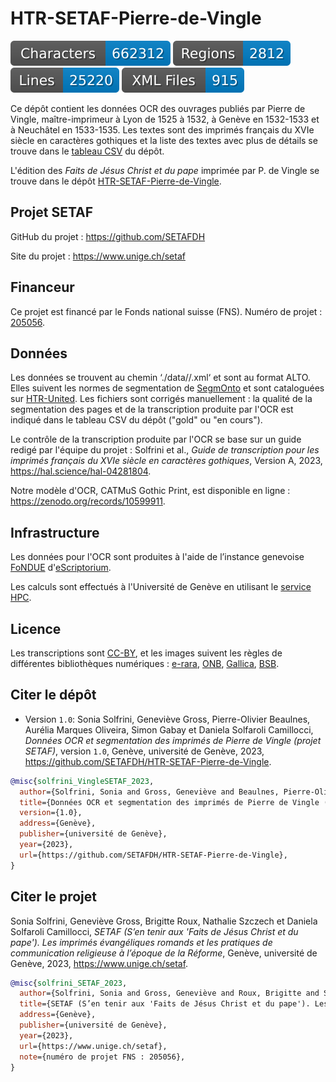 # HTR-SETAF-Pierre-de-Vingle

![characters badge](badges/characters.svg) ![regions badge](badges/regions.svg) ![lines badge](badges/lines.svg) ![files badge](badges/files.svg)

Ce dépôt contient les données OCR des ouvrages publiés par Pierre de Vingle, maître-imprimeur à Lyon de 1525 à 1532, à Genève en 1532-1533 et à Neuchâtel en 1533-1535. Les textes sont des imprimés français du XVIe siècle en caractères gothiques et la liste des textes avec plus de détails se trouve dans le [tableau CSV](https://github.com/SETAFDH/HTR-SETAF-Pierre-de-Vingle/blob/main/Table_CRRPV.csv) du dépôt.

L'édition des *Faits de Jésus Christ et du pape* imprimée par P. de Vingle se trouve dans le dépôt [HTR-SETAF-Pierre-de-Vingle](https://github.com/SETAFDH/HTR-SETAF-Pierre-de-Vingle).


## Projet SETAF

GitHub du projet : https://github.com/SETAFDH 

Site du projet : https://www.unige.ch/setaf


## Financeur

Ce projet est financé par le Fonds national suisse (FNS). Numéro de projet : [205056](https://data.snf.ch/grants/grant/205056).


## Données

Les données se trouvent au chemin ‘./data//.xml‘ et sont au format ALTO. Elles suivent les normes de segmentation de [SegmOnto](https://segmonto.github.io) et sont cataloguées sur [HTR-United](https://htr-united.github.io). Les fichiers sont corrigés manuellement : la qualité de la segmentation des pages et de la transcription produite par l'OCR est indiqué dans le tableau CSV du dépôt ("gold" ou "en cours").

Le contrôle de la transcription produite par l'OCR se base sur un guide redigé par l'équipe du projet : Solfrini et al., _Guide de transcription pour les imprimés français du XVIe siècle en caractères gothiques_, Version A, 2023, https://hal.science/hal-04281804.

Notre modèle d'OCR, CATMuS Gothic Print, est disponible en ligne : https://zenodo.org/records/10599911.


## Infrastructure

Les données pour l'OCR sont produites à l'aide de l’instance genevoise [FoNDUE](https://www.unige.ch/lettres/humanites-numeriques/recherche/projets-de-la-chaire/fondue) d'[eScriptorium](https://gitlab.com/scripta/escriptorium).

Les calculs sont effectués à l'Université de Genève en utilisant le [service HPC](https://www.unige.ch/eresearch/fr/services/hpc/).


## Licence

Les transcriptions sont [CC-BY](https://creativecommons.org/licenses/by/4.0), et les images suivent les règles de différentes bibliothèques numériques : [e-rara](https://www.e-rara.ch/wiki/termsOfUse?lang=en), [ONB](https://www.onb.ac.at/en/use), [Gallica](https://gallica.bnf.fr/edit/und/conditions-dutilisation-des-contenus-de-gallica), [BSB](https://oai.bsb-muenchen.de/doc/en/imprint).


## Citer le dépôt

- Version `1.0`: Sonia Solfrini, Geneviève Gross, Pierre-Olivier Beaulnes, Aurélia Marques Oliveira, Simon Gabay et Daniela Solfaroli Camillocci, _Données OCR et segmentation des imprimés de Pierre de Vingle (projet SETAF)_, version `1.0`, Genève, université de Genève, 2023, https://github.com/SETAFDH/HTR-SETAF-Pierre-de-Vingle.

```bibtex
@misc{solfrini_VingleSETAF_2023,
  author={Solfrini, Sonia and Gross, Geneviève and Beaulnes, Pierre-Olivier and Marques Oliveira, Aurélia, and Gabay, Simon and Solfaroli Camillocci, Daniela},
  title={Données OCR et segmentation des imprimés de Pierre de Vingle (projet SETAF)},
  version={1.0},
  address={Genève},
  publisher={université de Genève},
  year={2023},
  url={https://github.com/SETAFDH/HTR-SETAF-Pierre-de-Vingle},
}
```

## Citer le projet

Sonia Solfrini, Geneviève Gross, Brigitte Roux, Nathalie Szczech et Daniela Solfaroli Camillocci, _SETAF (S’en tenir aux 'Faits de Jésus Christ et du pape'). Les imprimés évangéliques romands et les pratiques de communication religieuse à l’époque de la Réforme_, Genève, université de Genève, 2023, https://www.unige.ch/setaf.

```bibtex
@misc{solfrini_SETAF_2023,
  author={Solfrini, Sonia and Gross, Geneviève and Roux, Brigitte and Szczech, Nathalie and Solfaroli Camillocci, Daniela},
  title={SETAF (S’en tenir aux 'Faits de Jésus Christ et du pape'). Les imprimés évangéliques romands et les pratiques de communication religieuse à l’époque de la Réforme},
  address={Genève},
  publisher={université de Genève},
  year={2023},
  url={https://www.unige.ch/setaf},
  note={numéro de projet FNS : 205056},
}
```
